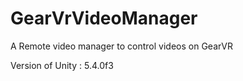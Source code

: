 # GearVrVideoManager
A Remote video manager to control videos on GearVR


Version of Unity : 5.4.0f3
